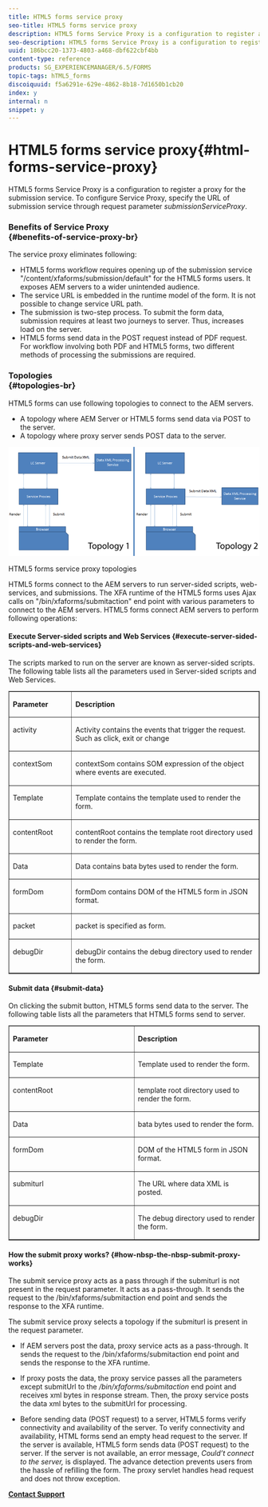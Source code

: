 ```yaml
---
title: HTML5 forms service proxy
seo-title: HTML5 forms service proxy
description: HTML5 forms Service Proxy is a configuration to register a proxy for the submission service. To configure Service Proxy, specify the URL of submission service through request parameter submissionServiceProxy.
seo-description: HTML5 forms Service Proxy is a configuration to register a proxy for the submission service. To configure Service Proxy, specify the URL of submission service through request parameter submissionServiceProxy.
uuid: 186bcc20-1373-4803-a468-dbf622cbf4bb
content-type: reference
products: SG_EXPERIENCEMANAGER/6.5/FORMS
topic-tags: hTML5_forms
discoiquuid: f5a6291e-629e-4862-8b18-7d1650b1cb20
index: y
internal: n
snippet: y
---
```


# HTML5 forms service proxy{#html-forms-service-proxy}

HTML5 forms Service Proxy is a configuration to register a proxy for the submission service. To configure Service Proxy, specify the URL of submission service through request parameter *submissionServiceProxy*.

### Benefits of Service Proxy <br> {#benefits-of-service-proxy-br}

The service proxy eliminates following:

* HTML5 forms workflow requires opening up of the submission service "/content/xfaforms/submission/default" for the HTML5 forms users. It exposes AEM servers to a wider unintended audience. 
* The service URL is embedded in the runtime model of the form. It is not possible to change service URL path.  
* The submission is two-step process. To submit the form data, submission requires at least two journeys to server. Thus, increases load on the server.  
* HTML5 forms send data in the POST request instead of PDF request. For workflow involving both PDF and HTML5 forms, two different methods of processing the submissions are required.

### Topologies <br> {#topologies-br}

HTML5 forms can use following topologies to connect to the AEM servers.

* A topology where AEM Server or HTML5 forms send data via POST to the server.
* A topology where proxy server sends POST data to the server.

![HTML5 forms service proxy topologies](assets/topology.png)

HTML5 forms service proxy topologies

HTML5 forms connect to the AEM servers to run server-sided scripts, web-services, and submissions. The XFA runtime of the HTML5 forms uses Ajax calls on "/bin/xfaforms/submitaction" end point with various parameters to connect to the AEM servers. HTML5 forms connect AEM servers to perform following operations:

#### Execute Server-sided scripts and Web Services {#execute-server-sided-scripts-and-web-services}

The scripts marked to run on the server are known as server-sided scripts. The following table lists all the parameters used in Server-sided scripts and Web Services.

<table border="1" cellpadding="0" cellspacing="0"> 
 <tbody> 
  <tr> 
   <td valign="top" width="126"><p><strong>Parameter</strong></p> </td> 
   <td valign="top" width="505"><p><strong>Description</strong></p> </td> 
  </tr> 
  <tr> 
   <td valign="top" width="126"><p>activity</p> </td> 
   <td valign="top" width="505"><p>Activity contains the events that trigger the request. Such as click, exit or change</p> </td> 
  </tr> 
  <tr> 
   <td valign="top" width="126"><p>contextSom</p> </td> 
   <td valign="top" width="505"><p>contextSom contains SOM expression of the object where events are executed.</p> </td> 
  </tr> 
  <tr> 
   <td valign="top" width="126"><p>Template</p> </td> 
   <td valign="top" width="505"><p>Template contains the template used to render the form.</p> </td> 
  </tr> 
  <tr> 
   <td valign="top" width="126"><p>contentRoot</p> </td> 
   <td valign="top" width="505"><p>contentRoot contains the template root directory used to render the form.</p> </td> 
  </tr> 
  <tr> 
   <td valign="top" width="126"><p>Data</p> </td> 
   <td valign="top" width="505"><p>Data contains bata bytes used to render the form.</p> </td> 
  </tr> 
  <tr> 
   <td valign="top" width="126"><p>formDom</p> </td> 
   <td valign="top" width="505"><p>formDom contains DOM of the HTML5 form in JSON format.</p> </td> 
  </tr> 
  <tr> 
   <td valign="top" width="126"><p>packet</p> </td> 
   <td valign="top" width="505"><p>packet is specified as form.</p> </td> 
  </tr> 
  <tr> 
   <td valign="top" width="126"><p>debugDir</p> </td> 
   <td valign="top" width="505"><p>debugDir contains the debug directory used to render the form.</p> </td> 
  </tr> 
 </tbody> 
</table>

#### Submit data {#submit-data}

On clicking the submit button, HTML5 forms send data to the server. The following table lists all the parameters that HTML5 forms send to server.

<table border="1" cellpadding="0" cellspacing="0"> 
 <tbody> 
  <tr> 
   <td valign="top" width="319"><p><strong>Parameter</strong></p> </td> 
   <td valign="top" width="319"><p><strong>Description</strong></p> </td> 
  </tr> 
  <tr> 
   <td valign="top" width="319"><p>Template</p> </td> 
   <td valign="top" width="319"><p>Template used to render the form.</p> </td> 
  </tr> 
  <tr> 
   <td valign="top" width="319"><p>contentRoot</p> </td> 
   <td valign="top" width="319"><p>template root directory used to render the form.</p> </td> 
  </tr> 
  <tr> 
   <td valign="top" width="319"><p>Data</p> </td> 
   <td valign="top" width="319"><p>bata bytes used to render the form.</p> </td> 
  </tr> 
  <tr> 
   <td valign="top" width="319"><p>formDom</p> </td> 
   <td valign="top" width="319"><p>DOM of the HTML5 form in JSON format.</p> </td> 
  </tr> 
  <tr> 
   <td valign="top" width="319"><p>submiturl</p> </td> 
   <td valign="top" width="319"><p>The URL where data XML is posted.</p> </td> 
  </tr> 
  <tr> 
   <td valign="top" width="319"><p>debugDir</p> </td> 
   <td valign="top" width="319"><p>The debug directory used to render the form.</p> </td> 
  </tr> 
 </tbody> 
</table>

#### How&nbsp;the&nbsp;submit proxy works? {#how-nbsp-the-nbsp-submit-proxy-works}

The submit service proxy acts as a pass through if the submiturl is not present in the request parameter. It acts as a pass-through. It sends the request to the /bin/xfaforms/submitaction end point and sends the response to the XFA runtime.

The submit service proxy selects a topology if the submiturl is present in the request parameter.

* If AEM servers post the data, proxy service acts as a pass-through. It sends the request to the /bin/xfaforms/submitaction end point and sends the response to the XFA runtime.  
* If proxy posts the data, the proxy service passes all the parameters except submitUrl to the */bin/xfaforms/submitaction* end point and receives xml bytes in response stream. Then, the proxy service posts the data xml bytes to the submitUrl for processing.  

* Before sending data (POST request) to a server, HTML5 forms verify connectivity and availability of the server. To verify connectivity and availability, HTML forms send an empty head request to the server. If the server is available, HTML5 form sends data (POST request) to the server. If the server is not available, an error message, *Could’t connect to the server,* is displayed. The advance detection prevents users from the hassle of refilling the form. The proxy servlet handles head request and does not throw exception.

[**Contact Support**](https://www.adobe.com/account/sign-in.supportportal.html)

<!--
<related-links>
<a href="/forms/using/introduction-widgets.md">Appearance framework for adaptive and HTML5 forms</a>
<a href="/forms/using/custom-profile.md">Creating custom profiles for HTML5 forms</a>
<a href="../../forms/using/custom-widgets.md">Custom Widgets for HTML5 forms</a>
<a href="/forms/using/form-bridge-apis.md">Form Bridge for HTML5 forms</a>
<a href="../../forms/using/integrate-form-bridge-forms-portal.md">Integrating form bridge with forms portal</a>
<a href="/forms/using/css-styles.md">Changing default styles of HTML5 forms</a>
</related-links>
-->

